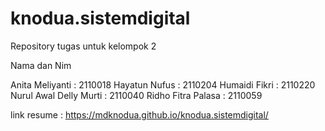 # knodua.sistemdigital
Repository tugas untuk kelompok 2

Nama dan Nim

Anita Meliyanti : 2110018 
Hayatun Nufus : 2110204 
Humaidi Fikri : 2110220 
Nurul Awal Delly Murti : 2110040 
Ridho Fitra Palasa : 2110059

link resume : https://mdknodua.github.io/knodua.sistemdigital/
